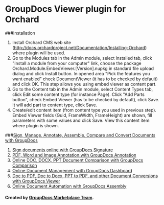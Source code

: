 GroupDocs Viewer plugin for Orchard
========================

###Installation
 1. Install Orchard CMS web site (http://docs.orchardproject.net/Documentation/Installing-Orchard) where plugin will be used.
 2. Go to the Modules tab in the Admin module, select Installed tab, click "Install a module from your computer" link, choose the package Orchard.Module.EmbedViewer.[Version].nupkg in standard file upload dialog and click Install button. In opened area "Pick the features you want enabled" check DocumentViewer (it has to be checked by default) and click OK. This step allows you using embed viewer as content part.
 3. Go to the Content tab in the Admin module, select Content Types tab, click Edit some content type (for instance Page). Click "Add Parts button", check Embed Viewer (has to be checked by default), click Save. It will add part to content type, click Save.
 4. Create/edit content item (from content type you used in previous step). Embed Viewer fields (Guid, FrameWidth, FrameHeight) are shown, fill parameters with some values and click Save. View this content item where plugin is shown.

###[Sign, Manage, Annotate, Assemble, Compare and Convert Documents with GroupDocs](http://groupdocs.com)
1. [Sign documents online with GroupDocs Signature](http://groupdocs.com/apps/signature)
2. [PDF, Word and Image Annotation with GroupDocs Annotation](http://groupdocs.com/apps/annotation)
3. [Online DOC, DOCX, PPT Document Comparison with GroupDocs Comparison](http://groupdocs.com/apps/comparison)
4. [Online Document Management with GroupDocs Dashboard](http://groupdocs.com/apps/dashboard)
5. [Doc to PDF, Doc to Docx, PPT to PDF, and other Document Conversions with GroupDocs Viewer](http://groupdocs.com/apps/viewer)
6. [Online Document Automation with GroupDocs Assembly](http://groupdocs.com/apps/assembly)

#### Created by [GroupDocs Marketplace Team]( http://groupdocs.com/marketplace/ ).
